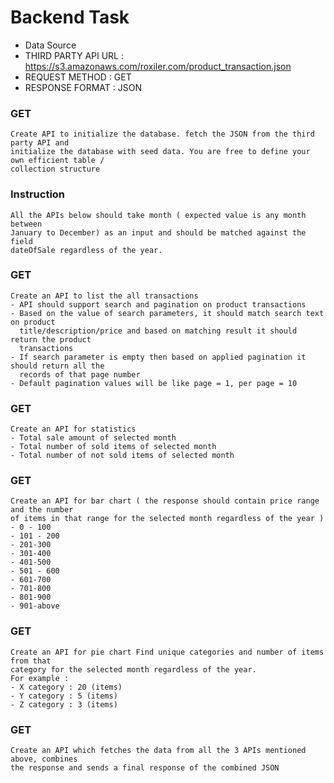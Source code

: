 # Backend Task

- Data Source
- THIRD PARTY API URL : https://s3.amazonaws.com/roxiler.com/product_transaction.json
- REQUEST METHOD : GET
- RESPONSE FORMAT : JSON

###  GET
    Create API to initialize the database. fetch the JSON from the third party API and
    initialize the database with seed data. You are free to define your own efficient table /
    collection structure

### Instruction
    All the APIs below should take month ( expected value is any month between
    January to December) as an input and should be matched against the field
    dateOfSale regardless of the year.

### GET
    Create an API to list the all transactions
    - API should support search and pagination on product transactions
    - Based on the value of search parameters, it should match search text on product
      title/description/price and based on matching result it should return the product
      transactions
    - If search parameter is empty then based on applied pagination it should return all the
      records of that page number
    - Default pagination values will be like page = 1, per page = 10    

### GET
    Create an API for statistics
    - Total sale amount of selected month
    - Total number of sold items of selected month
    - Total number of not sold items of selected month


### GET
    Create an API for bar chart ( the response should contain price range and the number
    of items in that range for the selected month regardless of the year )
    - 0 - 100
    - 101 - 200
    - 201-300
    - 301-400
    - 401-500
    - 501 - 600
    - 601-700
    - 701-800
    - 801-900
    - 901-above

### GET
    Create an API for pie chart Find unique categories and number of items from that
    category for the selected month regardless of the year.
    For example :
    - X category : 20 (items)
    - Y category : 5 (items)
    - Z category : 3 (items)

### GET
    Create an API which fetches the data from all the 3 APIs mentioned above, combines
    the response and sends a final response of the combined JSON